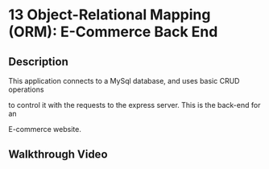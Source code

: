 # 13 Object-Relational Mapping (ORM): E-Commerce Back End

## Description

This application connects to a MySql database, and uses basic CRUD operations 

to control it with the requests to the express server. This is the back-end for an 

E-commerce website.



## Walkthrough Video